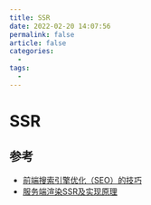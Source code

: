 ```yaml
---
title: SSR
date: 2022-02-20 14:07:56
permalink: false
article: false
categories:
  - 
tags:
  - 
---
```



# SSR



## 参考

- [前端搜索引擎优化（SEO）的技巧](https://juejin.cn/post/6980167371864424456)
- [服务端渲染SSR及实现原理](https://www.zoo.team/article/web-ssr)